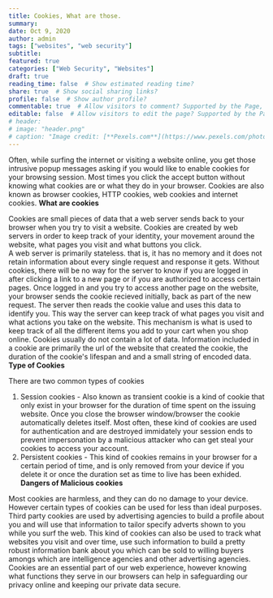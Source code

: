 ```yaml
---
title: Cookies, What are those.
summary:
date: Oct 9, 2020
author: admin
tags: ["websites", "web security"]
subtitle:
featured: true
categories: ["Web Security", "Websites"]
draft: true
reading_time: false  # Show estimated reading time?
share: true  # Show social sharing links?
profile: false  # Show author profile?
commentable: true  # Allow visitors to comment? Supported by the Page, Post, and Docs content types.
editable: false  # Allow visitors to edit the page? Supported by the Page, Post, and Docs content types.
# header:
# image: "header.png"
# caption: "Image credit: [**Pexels.com**](https://www.pexels.com/photo/close-up-photo-of-cookies-3095041/)"
---
```

Often, while surfing the internet or visiting a website online, you get those intrusive popup messages asking if you would like to enable cookies for your browsing session. Most times you click the accept button without knowing what cookies are or what they do in your browser. Cookies are also known as browser cookies, HTTP cookies, web cookies and internet cookies.
                                                                                                                        **What are cookies**
                                      
                                      
Cookies are small pieces of data that a web server sends back to your browser when you try to visit a website. Cookies are created by web servers in order to keep track of your identity, your movement around the website, what pages you visit and what buttons you click.  
A web server is primarily stateless. that is, it has no memory and it does not retain information about every single request and response it gets. Without cookies, there will be no way for the server to know if you are logged in after clicking a link to a new page or if you are authorized to access certain pages. 
Once logged in and you try to access another page on the website, your browser sends the cookie recieved initially, back as part of the new request. The server then reads the cookie value and uses this data to identify you. This way the server can keep track of what pages you visit and what actions you take on the website. 
This mechanism is what is used to keep track of all the different items you add to your cart when you shop online.
Cookies usually do not contain a lot of data. Information included in a cookie are primarily the url of the website that created the cookie, the duration of the cookie's lifespan and and a small string of encoded data.
                                                                                                                        **Type of Cookies**
                                       
                                       
 There are two common types of cookies
 1. Session cookies - Also known as transient cookie is a kind of cookie that only exist in your browser for the duration of time spent on the issuing website. Once you close the browser window/browser the cookie automatically deletes itself. 
 Most often, these kind of cookies are used for authentication and are destroyed immidately your session ends to prevent impersonation by a malicious attacker who can get steal your cookies to access your account.
 2. Persistent cookies - This kind of cookies remains in your browser for a certain period of time, and is only removed from your device if you delete it or once the duration set as time to live has been exhided.
                                                                                                                    **Dangers of Malicious cookies**
                                  
Most cookies are harmless, and they can do no damage to your device. However certain types of cookies can be used for less than ideal purposes. Third party cookies are used by advertising agencies to build a profile about you and will use that information to tailor specify adverts shown to you while you surf the web. This kind of cookies can also be used to track what websites you visit and over time, use such information to build a pretty robust information bank about you which can be sold to willing buyers amongs which are intelligence agencies and other advertising agencies. 
Cookies are an essential part of our web experience, however knowing what functions they serve in our browsers can help in safeguarding our privacy online and keeping our private data secure.
